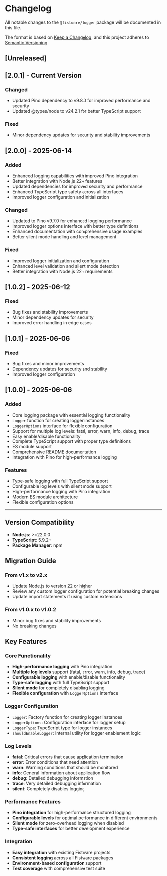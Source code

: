 # Changelog

All notable changes to the `@fistware/logger` package will be documented in this file.

The format is based on [Keep a Changelog](https://keepachangelog.com/en/1.0.0/),
and this project adheres to [Semantic Versioning](https://semver.org/spec/v2.0.0.html).

## [Unreleased]

## [2.0.1] - Current Version

### Changed
- Updated Pino dependency to v9.8.0 for improved performance and security
- Updated @types/node to v24.2.1 for better TypeScript support

### Fixed
- Minor dependency updates for security and stability improvements

## [2.0.0] - 2025-06-14

### Added
- Enhanced logging capabilities with improved Pino integration
- Better integration with Node.js 22+ features
- Updated dependencies for improved security and performance
- Enhanced TypeScript type safety across all interfaces
- Improved logger configuration and initialization

### Changed
- Updated to Pino v9.7.0 for enhanced logging performance
- Improved logger options interface with better type definitions
- Enhanced documentation with comprehensive usage examples
- Better silent mode handling and level management

### Fixed
- Improved logger initialization and configuration
- Enhanced level validation and silent mode detection
- Better integration with Node.js 22+ requirements

## [1.0.2] - 2025-06-12

### Fixed
- Bug fixes and stability improvements
- Minor dependency updates for security
- Improved error handling in edge cases

## [1.0.1] - 2025-06-06

### Fixed
- Bug fixes and minor improvements
- Dependency updates for security and stability
- Improved logger configuration

## [1.0.0] - 2025-06-06

### Added
- Core logging package with essential logging functionality
- `Logger` function for creating logger instances
- `LoggerOptions` interface for flexible configuration
- Support for multiple log levels: fatal, error, warn, info, debug, trace
- Easy enable/disable functionality
- Complete TypeScript support with proper type definitions
- ES module support
- Comprehensive README documentation
- Integration with Pino for high-performance logging

### Features
- Type-safe logging with full TypeScript support
- Configurable log levels with silent mode support
- High-performance logging with Pino integration
- Modern ES module architecture
- Flexible configuration options

---

## Version Compatibility

- **Node.js**: >=22.0.0
- **TypeScript**: 5.9.2+
- **Package Manager**: npm

## Migration Guide

### From v1.x to v2.x
- Update Node.js to version 22 or higher
- Review any custom logger configuration for potential breaking changes
- Update import statements if using custom extensions

### From v1.0.x to v1.0.2
- Minor bug fixes and stability improvements
- No breaking changes

## Key Features

### Core Functionality
- **High-performance logging** with Pino integration
- **Multiple log levels** support (fatal, error, warn, info, debug, trace)
- **Configurable logging** with enable/disable functionality
- **Type-safe logging** with full TypeScript support
- **Silent mode** for completely disabling logging
- **Flexible configuration** with `LoggerOptions` interface

### Logger Configuration
- `Logger`: Factory function for creating logger instances
- `LoggerOptions`: Configuration interface for logger setup
- `LoggerType`: TypeScript type for logger instances
- `shouldEnableLogger`: Internal utility for logger enablement logic

### Log Levels
- **fatal**: Critical errors that cause application termination
- **error**: Error conditions that need attention
- **warn**: Warning conditions that should be monitored
- **info**: General information about application flow
- **debug**: Detailed debugging information
- **trace**: Very detailed debugging information
- **silent**: Completely disables logging

### Performance Features
- **Pino integration** for high-performance structured logging
- **Configurable levels** for optimal performance in different environments
- **Silent mode** for zero-overhead logging when disabled
- **Type-safe interfaces** for better development experience

### Integration
- **Easy integration** with existing Fistware projects
- **Consistent logging** across all Fistware packages
- **Environment-based configuration** support
- **Test coverage** with comprehensive test suite
